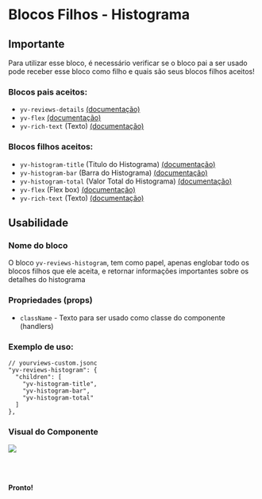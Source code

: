 # Blocos Filhos - Histograma

## Importante

Para utilizar esse bloco, é necessário verificar se o bloco pai a ser usado pode receber esse bloco como filho e quais são seus blocos filhos aceitos!

### Blocos pais aceitos:

 - `yv-reviews-details` [(documentação)](https://github.com/yourviewsbyhiplatform/documentacoes/blob/master/Instala%C3%A7%C3%A3o%20personaliz%C3%A1vel%20-%20Bloco%20de%20reviews.md)
 - `yv-flex` [(documentação)](https://github.com/yourviewsbyhiplatform/documentacoes/blob/master/Blocos%20Filhos%20-%20Flex%20Box.md)
 - `yv-rich-text` (Texto) [(documentação)](https://github.com/yourviewsbyhiplatform/documentacoes/blob/master/Blocos%20Filhos%20-%20Texto.md)

### Blocos filhos aceitos:

 - `yv-histogram-title` (Titulo do Histograma) [(documentação)](#)
 - `yv-histogram-bar` (Barra do Histograma) [(documentação)](#)
 - `yv-histogram-total` (Valor Total do Histograma) [(documentação)](#)
 - `yv-flex` (Flex box) [(documentação)](https://github.com/yourviewsbyhiplatform/documentacoes/blob/master/Blocos%20Filhos%20-%20Flex%20Box.md)
 - `yv-rich-text` (Texto) [(documentação)](https://github.com/yourviewsbyhiplatform/documentacoes/blob/master/Blocos%20Filhos%20-%20Texto.md)

 
## Usabilidade

### Nome do bloco

O bloco `yv-reviews-histogram`, tem como papel, apenas englobar todo os blocos filhos que ele aceita, e retornar informações importantes sobre os detalhes do histograma

### Propriedades (props)

 - `className` - Texto para ser usado como classe do componente (handlers)

### Exemplo de uso:

```jsonc
// yourviews-custom.jsonc
"yv-reviews-histogram": {
  "children": [
    "yv-histogram-title", 
    "yv-histogram-bar", 
    "yv-histogram-total"
  ]
},
```

### Visual do Componente
![](https://i.imgur.com/oBH1GtM.png)

<br>
<br>

**Pronto!**
<!--stackedit_data:
eyJoaXN0b3J5IjpbMTQ3MDI2MzQxNl19
-->